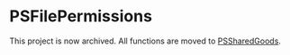 # PSFilePermissions

This project is now archived. All functions are moved to [PSSharedGoods](https://github.com/EvotecIT/PSSharedGoods).
